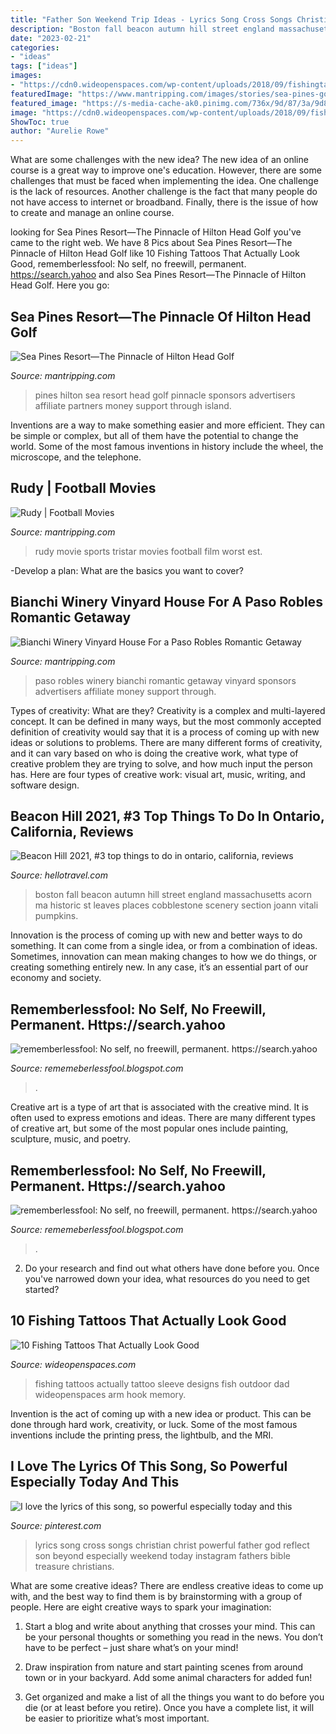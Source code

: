 ```yaml
---
title: "Father Son Weekend Trip Ideas - Lyrics Song Cross Songs Christian Christ Powerful Father God Reflect Son Beyond Especially Weekend Today Instagram Fathers Bible Treasure Christians"
description: "Boston fall beacon autumn hill street england massachusetts acorn ma historic st leaves places cobblestone scenery section joann vitali pumpkins"
date: "2023-02-21"
categories:
- "ideas"
tags: ["ideas"]
images:
- "https://cdn0.wideopenspaces.com/wp-content/uploads/2018/09/fishingtats.jpg"
featuredImage: "https://www.mantripping.com/images/stories/sea-pines-golf-resort/heron-point-by-pete-dye-at-sea-pines-hilton-head-georgia-golf-resort.jpg"
featured_image: "https://s-media-cache-ak0.pinimg.com/736x/9d/87/3a/9d873a5fa008be4289163aafdacd4c11.jpg"
image: "https://cdn0.wideopenspaces.com/wp-content/uploads/2018/09/fishingtats.jpg"
ShowToc: true
author: "Aurelie Rowe"
---
```



What are some challenges with the new idea?
The new idea of an online course is a great way to improve one's education. However, there are some challenges that must be faced when implementing the idea. One challenge is the lack of resources. Another challenge is the fact that many people do not have access to internet or broadband. Finally, there is the issue of how to create and manage an online course.

	

		
looking for Sea Pines Resort—The Pinnacle of Hilton Head Golf you've came to the right web. We have 8 Pics about Sea Pines Resort—The Pinnacle of Hilton Head Golf like 10 Fishing Tattoos That Actually Look Good, rememberlessfool: No self, no freewill, permanent. https://search.yahoo and also Sea Pines Resort—The Pinnacle of Hilton Head Golf. Here you go:
		
    
## Sea Pines Resort—The Pinnacle Of Hilton Head Golf

<img loading=lazy src="https://www.mantripping.com/images/stories/sea-pines-golf-resort/heron-point-by-pete-dye-at-sea-pines-hilton-head-georgia-golf-resort.jpg" onerror="this.onerror=null;this.src='https://tse2.mm.bing.net/th?id=OIP.6_wXR-imzMYtLV6sv5juKAHaEg&amp;pid=15.1';" alt="Sea Pines Resort—The Pinnacle of Hilton Head Golf">

_Source: mantripping.com_

>pines hilton sea resort head golf pinnacle sponsors advertisers affiliate partners money support through island. 

	

Inventions are a way to make something easier and more efficient. They can be simple or complex, but all of them have the potential to change the world. Some of the most famous inventions in history include the wheel, the microscope, and the telephone.

    
## Rudy | Football Movies

<img loading=lazy src="https://www.mantripping.com/image-111-img/rudy-movie-111.html?format=raw" onerror="this.onerror=null;this.src='https://tse3.mm.bing.net/th?id=OIP.Uph6kpi6MDOG7YkEfBxMTAHaEK&amp;pid=15.1';" alt="Rudy | Football Movies">

_Source: mantripping.com_

>rudy movie sports tristar movies football film worst est. 

	

-Develop a plan: What are the basics you want to cover?

    
## Bianchi Winery Vinyard House For A Paso Robles Romantic Getaway

<img loading=lazy src="https://www.mantripping.com/images/stories/bianchi-winery-paso-robles/bianchi-winery-paso-robles-california.jpg" onerror="this.onerror=null;this.src='https://tse4.mm.bing.net/th?id=OIP.yr63j4i56gBJJOH3bIsQogHaEg&amp;pid=15.1';" alt="Bianchi Winery Vinyard House For a Paso Robles Romantic Getaway">

_Source: mantripping.com_

>paso robles winery bianchi romantic getaway vinyard sponsors advertisers affiliate money support through. 

	

Types of creativity: What are they?
Creativity is a complex and multi-layered concept. It can be defined in many ways, but the most commonly accepted definition of creativity would say that it is a process of coming up with new ideas or solutions to problems. There are many different forms of creativity, and it can vary based on who is doing the creative work, what type of creative problem they are trying to solve, and how much input the person has. Here are four types of creative work: visual art, music, writing, and software design.

    
## Beacon Hill 2021, #3 Top Things To Do In Ontario, California, Reviews

<img loading=lazy src="https://www.hlimg.com/images/things2do/738X538/ttd_1521611806m3.jpg" onerror="this.onerror=null;this.src='https://tse2.mm.bing.net/th?id=OIP.XbKVIfZ_ai73B_ZxHWBoZAHaLI&amp;pid=15.1';" alt="Beacon Hill 2021, #3 top things to do in ontario, california, reviews">

_Source: hellotravel.com_

>boston fall beacon autumn hill street england massachusetts acorn ma historic st leaves places cobblestone scenery section joann vitali pumpkins. 

	

Innovation is the process of coming up with new and better ways to do something. It can come from a single idea, or from a combination of ideas. Sometimes, innovation can mean making changes to how we do things, or creating something entirely new. In any case, it’s an essential part of our economy and society.

    
## Rememberlessfool: No Self, No Freewill, Permanent. Https://search.yahoo

<img loading=lazy src="https://lh3.googleusercontent.com/proxy/BwOsy04-dfVWg3DPsV41NVEJx8MwP_QAy85insqTfeZ7R0pgkk2haMe5Hu-sGwRwuth1ZUv3pshosvMv1UgzSaKPvBU=w1200-h630-n-k-no-nu" onerror="this.onerror=null;this.src='https://tse1.mm.bing.net/th?id=OIP.0-0-czHoc565JLFPF0Kc6QHaFj&amp;pid=15.1';" alt="rememberlessfool: No self, no freewill, permanent. https://search.yahoo">

_Source: rememeberlessfool.blogspot.com_

>. 

	

Creative art is a type of art that is associated with the creative mind. It is often used to express emotions and ideas. There are many different types of creative art, but some of the most popular ones include painting, sculpture, music, and poetry.

    
## Rememberlessfool: No Self, No Freewill, Permanent. Https://search.yahoo

<img loading=lazy src="https://1.bp.blogspot.com/-aKBknbv7TvQ/Xma1bWZDr6I/AAAAAAAAejU/ytOqCI1gbEQ9XLe0dpJ02qJvmIIiQTaaACLcBGAsYHQ/s1600/Untitled1344.png" onerror="this.onerror=null;this.src='https://tse4.mm.bing.net/th?id=OIP.6yuxTgZ4T7jFZAmIXr6ohAHaEK&amp;pid=15.1';" alt="rememberlessfool: No self, no freewill, permanent. https://search.yahoo">

_Source: rememeberlessfool.blogspot.com_

>. 

	

2. Do your research and find out what others have done before you. Once you've narrowed down your idea, what resources do you need to get started? 

    
## 10 Fishing Tattoos That Actually Look Good

<img loading=lazy src="https://cdn0.wideopenspaces.com/wp-content/uploads/2018/09/fishingtats.jpg" onerror="this.onerror=null;this.src='https://tse1.mm.bing.net/th?id=OIP.eBBwV6-csX2-obxnm2dOhQHaD-&amp;pid=15.1';" alt="10 Fishing Tattoos That Actually Look Good">

_Source: wideopenspaces.com_

>fishing tattoos actually tattoo sleeve designs fish outdoor dad wideopenspaces arm hook memory. 

	

Invention is the act of coming up with a new idea or product. This can be done through hard work, creativity, or luck. Some of the most famous inventions include the printing press, the lightbulb, and the MRI.

    
## I Love The Lyrics Of This Song, So Powerful Especially Today And This

<img loading=lazy src="https://s-media-cache-ak0.pinimg.com/736x/9d/87/3a/9d873a5fa008be4289163aafdacd4c11.jpg" onerror="this.onerror=null;this.src='https://tse3.mm.bing.net/th?id=OIP.lNFW7KiuruEGEAnLdiZMgwHaHa&amp;pid=15.1';" alt="I love the lyrics of this song, so powerful especially today and this">

_Source: pinterest.com_

>lyrics song cross songs christian christ powerful father god reflect son beyond especially weekend today instagram fathers bible treasure christians. 

	

What are some creative ideas?
There are endless creative ideas to come up with, and the best way to find them is by brainstorming with a group of people. Here are eight creative ways to spark your imagination: 
1. Start a blog and write about anything that crosses your mind. This can be your personal thoughts or something you read in the news. You don’t have to be perfect – just share what’s on your mind!

2. Draw inspiration from nature and start painting scenes from around town or in your backyard. Add some animal characters for added fun!

3. Get organized and make a list of all the things you want to do before you die (or at least before you retire). Once you have a complete list, it will be easier to prioritize what’s most important.

